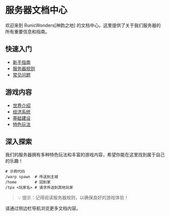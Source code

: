 # 服务器文档中心

欢迎来到 RunicWonders[神韵之地] 的文档中心。这里提供了关于我们服务器的所有重要信息和指南。

## 快速入门

- [新手指南](/docs/getting-started)
- [服务器规则](/docs/rules)
- [常见问题](/docs/faq)

## 游戏内容

- [世界介绍](/docs/worlds)
- [经济系统](/docs/economy)
- [基础建设](/docs/builds)
- [特色玩法](/docs/features)

## 深入探索

我们的服务器拥有多种特色玩法和丰富的游戏内容，希望你能在这里找到属于自己的乐趣！

```
# 示例代码
/warp spawn  # 传送到主城
/home        # 回到家
/tpa <玩家名> # 请求传送到其他玩家
```

> 💡 提示：记得阅读服务器规则，以确保良好的游戏体验！

请通过侧边栏导航浏览更多文档内容。 